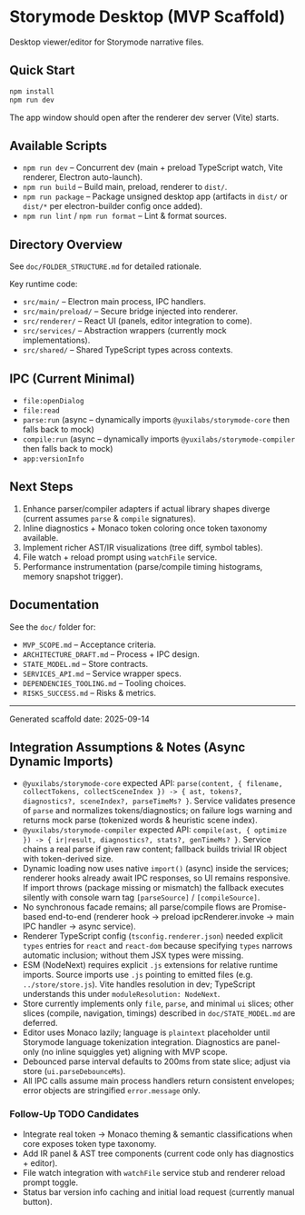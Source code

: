 # Storymode Desktop (MVP Scaffold)

Desktop viewer/editor for Storymode narrative files.

## Quick Start
```cmd
npm install
npm run dev
```
The app window should open after the renderer dev server (Vite) starts.

## Available Scripts
- `npm run dev` – Concurrent dev (main + preload TypeScript watch, Vite renderer, Electron auto-launch).
- `npm run build` – Build main, preload, renderer to `dist/`.
- `npm run package` – Package unsigned desktop app (artifacts in `dist/` or `dist/*` per electron-builder config once added).
- `npm run lint` / `npm run format` – Lint & format sources.

## Directory Overview
See `doc/FOLDER_STRUCTURE.md` for detailed rationale.

Key runtime code:
- `src/main/` – Electron main process, IPC handlers.
- `src/main/preload/` – Secure bridge injected into renderer.
- `src/renderer/` – React UI (panels, editor integration to come).
- `src/services/` – Abstraction wrappers (currently mock implementations).
- `src/shared/` – Shared TypeScript types across contexts.

## IPC (Current Minimal)
- `file:openDialog`
- `file:read`
- `parse:run` (async – dynamically imports `@yuxilabs/storymode-core` then falls back to mock)
- `compile:run` (async – dynamically imports `@yuxilabs/storymode-compiler` then falls back to mock)
- `app:versionInfo`

## Next Steps
1. Enhance parser/compiler adapters if actual library shapes diverge (current assumes `parse` & `compile` signatures).
2. Inline diagnostics + Monaco token coloring once token taxonomy available.
3. Implement richer AST/IR visualizations (tree diff, symbol tables).
4. File watch + reload prompt using `watchFile` service.
5. Performance instrumentation (parse/compile timing histograms, memory snapshot trigger).

## Documentation
See the `doc/` folder for:
- `MVP_SCOPE.md` – Acceptance criteria.
- `ARCHITECTURE_DRAFT.md` – Process + IPC design.
- `STATE_MODEL.md` – Store contracts.
- `SERVICES_API.md` – Service wrapper specs.
- `DEPENDENCIES_TOOLING.md` – Tooling choices.
- `RISKS_SUCCESS.md` – Risks & metrics.

---
Generated scaffold date: 2025-09-14

## Integration Assumptions & Notes (Async Dynamic Imports)

- `@yuxilabs/storymode-core` expected API: `parse(content, { filename, collectTokens, collectSceneIndex }) -> { ast, tokens?, diagnostics?, sceneIndex?, parseTimeMs? }`. Service validates presence of `parse` and normalizes tokens/diagnostics; on failure logs warning and returns mock parse (tokenized words & heuristic scene index).
- `@yuxilabs/storymode-compiler` expected API: `compile(ast, { optimize }) -> { ir|result, diagnostics?, stats?, genTimeMs? }`. Service chains a real parse if given raw content; fallback builds trivial IR object with token-derived size.
- Dynamic loading now uses native `import()` (async) inside the services; renderer hooks already await IPC responses, so UI remains responsive. If import throws (package missing or mismatch) the fallback executes silently with console warn tag `[parseSource]` / `[compileSource]`.
- No synchronous facade remains; all parse/compile flows are Promise-based end-to-end (renderer hook -> preload ipcRenderer.invoke -> main IPC handler -> async service).
- Renderer TypeScript config (`tsconfig.renderer.json`) needed explicit `types` entries for `react` and `react-dom` because specifying `types` narrows automatic inclusion; without them JSX types were missing.
- ESM (NodeNext) requires explicit `.js` extensions for relative runtime imports. Source imports use `.js` pointing to emitted files (e.g. `../store/store.js`). Vite handles resolution in dev; TypeScript understands this under `moduleResolution: NodeNext`.
- Store currently implements only `file`, `parse`, and minimal `ui` slices; other slices (compile, navigation, timings) described in `doc/STATE_MODEL.md` are deferred.
- Editor uses Monaco lazily; language is `plaintext` placeholder until Storymode language tokenization integration. Diagnostics are panel-only (no inline squiggles yet) aligning with MVP scope.
- Debounced parse interval defaults to 200ms from state slice; adjust via store (`ui.parseDebounceMs`).
- All IPC calls assume main process handlers return consistent envelopes; error objects are stringified `error.message` only.

### Follow-Up TODO Candidates
- Integrate real token -> Monaco theming & semantic classifications when core exposes token type taxonomy.
- Add IR panel & AST tree components (current code only has diagnostics + editor).
- File watch integration with `watchFile` service stub and renderer reload prompt toggle.
- Status bar version info caching and initial load request (currently manual button).

